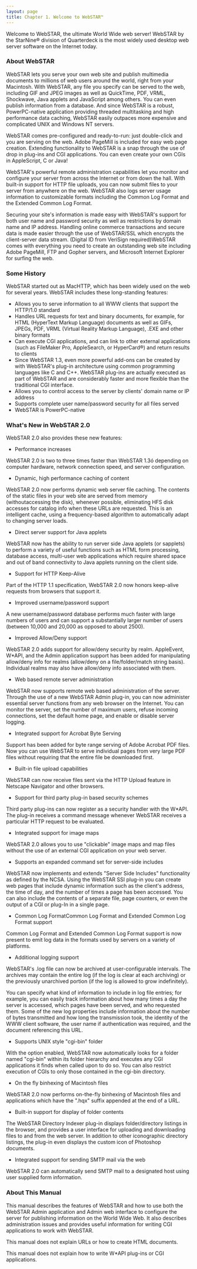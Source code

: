 ```yaml
---
layout: page
title: Chapter 1. Welcome to WebSTAR™
---
```


Welcome to WebSTAR, the ultimate World Wide web server! WebSTAR by the StarNine® division of Quarterdeck is the most widely used desktop web server software on the Internet today.

### About WebSTAR

WebSTAR lets you serve your own web site and publish multimedia documents to millions of web users around the world, right from your Macintosh. With WebSTAR, any file you specify can be served to the web, including GIF and JPEG images as well as QuickTime, PDF, VRML, Shockwave, Java applets and JavaScript among others. You can even publish information from a database. And since WebSTAR is a robust, PowerPC-native application providing threaded multitasking and high performance data caching, WebSTAR easily outpaces more expensive and complicated UNIX and Windows NT servers.

WebSTAR comes pre-configured and ready-to-run: just double-click and you are serving on the web. Adobe PageMill is included for easy web page creation. Extending functionality to WebSTAR is a snap through the use of drop in plug-ins and CGI applications. You can even create your own CGIs in AppleScript, C or Java!

WebSTAR's powerful remote administration capabilities let you monitor and configure your server from across the Internet or from down the hall. With built-in support for HTTP file uploads, you can now submit files to your server from anywhere on the web. WebSTAR also logs server usage information to customizable formats including the Common Log Format and the Extended Common Log Format.

Securing your site's information is made easy with WebSTAR's support for both user name and password security as well as restrictions by domain name and IP address. Handling online commerce transactions and secure data is made easier through the use of WebSTAR/SSL which encrypts the client-server data stream. (Digital ID from VeriSign required)WebSTAR comes with everything you need to create an outstanding web site including Adobe PageMill, FTP and Gopher servers, and Microsoft Internet Explorer for surfing the web.

### Some History

WebSTAR started out as MacHTTP, which has been widely used on the web for several years. WebSTAR includes these long-standing features:

* Allows you to serve information to all WWW clients that support the HTTP/1.0 standard
* Handles URL requests for text and binary documents, for example, for HTML (HyperText Markup Language) documents as well as GIFs, JPEGs, PDF, VRML (Virtual Reality Markup Language), .EXE and other binary formats
* Can execute CGI applications, and can link to other external applications (such as FileMaker Pro, AppleSearch, or HyperCard®) and return results to clients
* Since WebSTAR 1.3, even more powerful add-ons can be created by with WebSTAR's plug-in architecture using common programming languages like C and C++. WebSTAR plug-ins are actually executed as part of WebSTAR and are considerably faster and more flexible than the traditional CGI interface.
* Allows you to control access to the server by clients' domain name or IP address
* Supports complete user name/password security for all files served
* WebSTAR is PowerPC-native

### What's New in WebSTAR 2.0

WebSTAR 2.0 also provides these new features:

* Performance increases

WebSTAR 2.0 is two to three times faster than WebSTAR 1.3ó depending on computer hardware, network connection speed, and server configuration.

* Dynamic, high performance caching of content

WebSTAR 2.0 now performs dynamic web server file caching. The contents of the static files in your web site are served from memory (withoutaccessing the disk), whenever possible, eliminating HFS disk accesses for catalog info when these URLs are requested. This is an intelligent cache, using a frequency-based algorithm to automatically adapt to changing server loads.

* Direct server support for Java applets

WebSTAR now has the ability to run server side Java applets (or sapplets) to perform a variety of useful functions such as HTML form processing, database access, multi-user web applications which require shared space and out of band connectivity to Java applets running on the client side.

* Support for HTTP Keep-Alive

Part of the HTTP 1.1 specification, WebSTAR 2.0 now honors keep-alive requests from browsers that support it.

* Improved username/password support

A new username/password database performs much faster with large numbers of users and can support a substantially larger number of users (between 10,000 and 20,000 as opposed to about 2500).

* Improved Allow/Deny support

WebSTAR 2.0 adds support for allow/deny security by realm. AppleEvent, W*API, and the Admin application support has been added for manipulating allow/deny info for realms (allow/deny on a file/folder/match string basis). Individual realms may also have allow/deny info associated with them.

* Web based remote server administration

WebSTAR now supports remote web based administration of the server. Through the use of a new WebSTAR Admin plug-in, you can now administer essential server functions from any web browser on the Internet. You can monitor the server, set the number of maximum users, refuse incoming connections, set the default home page, and enable or disable server logging.

* Integrated support for Acrobat Byte Serving

Support has been added for byte range serving of Adobe Acrobat PDF files. Now you can use WebSTAR to serve individual pages from very large PDF files without requiring that the entire file be downloaded first.

* Built-in file upload capabilities

WebSTAR can now receive files sent via the HTTP Upload feature in Netscape Navigator and other browsers.

* Support for third party plug-in based security schemes

Third party plug-ins can now register as a security handler with the W*API. The plug-in receives a command message whenever WebSTAR receives a particular HTTP request to be evaluated.

* Integrated support for image maps

WebSTAR 2.0 allows you to use "clickable" image maps and map files without the use of an external CGI application on your web server.

* Supports an expanded command set for server-side includes

WebSTAR now implements and extends "Server Side Includes" functionality as defined by the NCSA. Using the WebSTAR SSI plug-in you can create web pages that include dynamic information such as the client's address, the time of day, and the number of times a page has been accessed. You can also include the contents of a separate file, page counters, or even the output of a CGI or plug-In in a single page.

* Common Log FormatCommon Log Format and Extended Common Log Format support

Common Log Format and Extended Common Log Format support is now present to emit log data in the formats used by servers on a variety of platforms.

* Additional logging support

WebSTAR's .log file can now be archived at user-configurable intervals. The archives may contain the entire log (if the log is clear at each archiving) or the previously unarchived portion (if the log is allowed to grow indefinitely).

You can specify what kind of information to include in log file entries; for example, you can easily track information about how many times a day the server is accessed, which pages have been served, and who requested them. Some of the new log properties include information about the number of bytes transmitted and how long the transmission took, the identity of the WWW client software, the user name if authentication was required, and the document referencing this URL.

* Supports UNIX style "cgi-bin" folder

With the option enabled, WebSTAR now automatically looks for a folder named "cgi-bin" within its folder hierarchy and executes any CGI applications it finds when called upon to do so. You can also restrict execution of CGIs to only those contained in the cgi-bin directory.

* On the fly binhexing of Macintosh files

WebSTAR 2.0 now performs on-the-fly binhexing of Macintosh files and applications which have the ".hqx" suffix appended at the end of a URL.

* Built-in support for display of folder contents

The WebSTAR Directory Indexer plug-in displays folder/directory listings in the browser, and provides a user interface for uploading and downloading files to and from the web server. In addition to other iconographic directory listings, the plug-in even displays the custom icon of Photoshop documents.

* Integrated support for sending SMTP mail via the web

WebSTAR 2.0 can automatically send SMTP mail to a designated host using user supplied form information.

### About This Manual

This manual describes the features of WebSTAR and how to use both the WebSTAR Admin application and Admin web interface to configure the server for publishing information on the World Wide Web. It also describes administration issues and provides useful information for writing CGI applications to work with WebSTAR.

This manual does not explain URLs or how to create HTML documents.

This manual does not explain how to write W*API plug-ins or CGI applications.